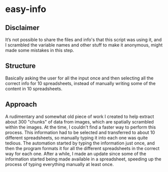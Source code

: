 # easy-info

## Disclaimer
It’s not possible to share the files and info's that this script was using it, and I scrambled the variable names and other stuff to make it anonymous, might made some mistakes in this step.

## Structure
Basically asking the user for all the input once and then selecting all the correct info for 10 spreadsheets, instead of manually writing some of the content in 10 spreadsheets.

## Approach
A rudimentary and somewhat old piece of work I created to help extract about 300 "chunks" of data from images, which are spatially scrambled within the images. At the time, I couldn't find a faster way to perform this process. This information had to be selected and transferred to about 10 different spreadsheets, so manually typing it into each one was quite tedious. The automation started by typing the information just once, and then the program formats it for all the different spreadsheets in the correct way for each one. After a while, I made an update since some of the information started being made available in a spreadsheet, speeding up the process of typing everything manually at least once.
